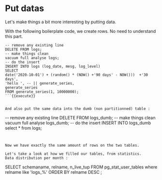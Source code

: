 # Put datas

Let's make things a bit more interesting by putting data.

With the following boilerplate code, we create rows. No need
to understand this part.


```
-- remove any existing line
DELETE FROM logs;
-- make things clean
vacuum full analyse logs;
-- do the insert
INSERT INTO logs (log_date, mesg, log_level)
SELECT 
date('2020-10-01') + (random() * (NOW() +'90 days' - NOW()))  +'30 days',
'hello ', -- || generate_series,
generate_series
FROM generate_series(1, 10000000);
```{{execute}}


And also put the same data into the dumb (non partitionned) table :

```
-- remove any existing line
DELETE FROM logs_dumb;
-- make things clean
vacuum full analyse logs_dumb;
-- do the insert
INSERT INTO logs_dumb
select * from logs;
```{{execute}}


Now we have exactly the same amount of rows on the two tables.

Let's take a look at how we filled our tables, from statistics.
Data distribution per month :

```
SELECT schemaname,
    relname,
    n_live_tup
FROM pg_stat_user_tables
    where relname like 'logs_%'
ORDER BY relname DESC ;
```{{execute}}